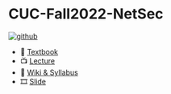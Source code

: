 # CUC-Fall2022-NetSec
[![github](https://badgen.net/badge/icon/bloodyorangeman?icon=github&label)](https://github.com/BloodyOrangeMan)

- 📖 [Textbook](https://c4pr1c3.github.io/cuc-ns/)
- 📺 [Lecture](https://www.bilibili.com/video/BV1CL41147vX)
- 📃 [Wiki & Syllabus](https://c4pr1c3.github.io/cuc-wiki/ns/2022/index.html)
- 🎞️ [Slide](https://c4pr1c3.github.io/cuc-ns-ppt/)